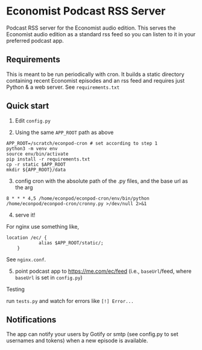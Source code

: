# Economist Podcast RSS Server

Podcast RSS server for the Economist audio edition. This serves the Economist audio edition as a standard rss feed so you can listen to it in your preferred podcast app.

## Requirements

This is meant to be run periodically with cron. It builds a static directory containing recent Economist episodes and an rss feed and requires just Python & a web server. See `requirements.txt`

## Quick start

1. Edit `config.py`

2. Using the same `APP_ROOT` path as above

```
APP_ROOT=/scratch/econpod-cron # set according to step 1
python3 -m venv env
source env/bin/activate
pip install -r requirements.txt
cp -r static $APP_ROOT
mkdir ${APP_ROOT}/data
```

3. config cron with the absolute path of the .py files, and the base url as the arg

```
8 * * * 4,5 /home/econpod/econpod-cron/env/bin/python /home/econpod/econpod-cron/cronny.py >/dev/null 2>&1
```

4. serve it!

For nginx use something like,

```
location /ec/ {
            alias $APP_ROOT/static/;
    }
```

See `nginx.conf`.

5. point podcast app to https://me.com/ec/feed (i.e., `baseUrl`/feed, where `baseUrl` is set in `config.py`)

Testing

run `tests.py` and watch for errors like `[!] Error...`

## Notifications

The app can notify your users by Gotify or smtp (see config.py to set usernames and tokens) when a new episode is available.
